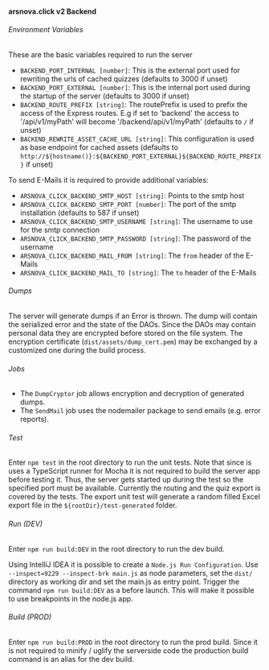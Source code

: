 #### arsnova.click v2 Backend

###### Environment Variables
These are the basic variables required to run the server
- `BACKEND_PORT_INTERNAL [number]`: This is the external port used for rewriting the urls of cached quizzes (defaults to 3000 if unset)
- `BACKEND_PORT_EXTERNAL [number]`: This is the internal port used during the startup of the server (defaults to 3000 if unset)
- `BACKEND_ROUTE_PREFIX [string]`: The routePrefix is used to prefix the access of the Express routes. E.g if set to 'backend' the access to '/api/v1/myPath' will become '/backend/api/v1/myPath'  (defaults to `/` if unset)
- `BACKEND_REWRITE_ASSET_CACHE_URL [string]`: This configuration is used as base endpoint for cached assets  (defaults to `http://${hostname()}:${BACKEND_PORT_EXTERNAL}${BACKEND_ROUTE_PREFIX}` if unset)

To send E-Mails it is required to provide additional variables:
- `ARSNOVA_CLICK_BACKEND_SMTP_HOST [string]`: Points to the smtp host
- `ARSNOVA_CLICK_BACKEND_SMTP_PORT [number]`: The port of the smtp installation (defaults to 587 if unset)
- `ARSNOVA_CLICK_BACKEND_SMTP_USERNAME [string]`: The username to use for the smtp connection
- `ARSNOVA_CLICK_BACKEND_SMTP_PASSWORD [string]`: The password of the username
- `ARSNOVA_CLICK_BACKEND_MAIL_FROM [string]`: The `from` header of the E-Mails
- `ARSNOVA_CLICK_BACKEND_MAIL_TO [string]`: The `to` header of the E-Mails

###### Dumps
The server will generate dumps if an Error is thrown.
The dump will contain the serialized error and the state of the DAOs. 
Since the DAOs may contain personal data they are encrypted before stored on the file system. 
The encryption certificate (`dist/assets/dump_cert.pem`) may be exchanged by a customized one during the build process.

###### Jobs
- The `DumpCryptor` job allows encryption and decryption of generated dumps.
- The `SendMail` job uses the nodemailer package to send emails (e.g. error reports).

###### Test
Enter `npm test` in the root directory to run the unit tests. 
Note that since is uses a TypeScript runner for Mocha it is not required to build the server app before testing it.
Thus, the server gets started up during the test so the specified port must be available.
Currently the routing and the quiz export is covered by the tests. 
The export unit test will generate a random filled Excel export file in the `${rootDir}/test-generated` folder.

###### Run (DEV)
Enter `npm run build:DEV` in the root directory to run the dev build.

Using IntelliJ IDEA it is possible to create a `Node.js Run Configuration`. 
Use `--inspect=9229 --inspect-brk main.js` as node parameters, set the `dist/` directory as working dir and set the main.js as entry point. 
Trigger the command `npm run build:DEV` as a before launch. 
This will make it possible to use breakpoints in the node.js app.

###### Build (PROD)
Enter `npm run build:PROD` in the root directory to run the prod build.
Since it is not required to minify / uglify the serverside code the production build command is an alias for the dev build.
